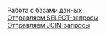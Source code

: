 Работа с базами данных  
[Отправляем SELECT-запросы](https://docs.google.com/spreadsheets/d/1fPpeXyB8-tIuHXRZ9MTic4pZAXKDX2X_ghXAwQlZ1zw/edit?usp=sharing)  
[Отправляем JOIN-запросы](https://docs.google.com/spreadsheets/d/1TAL_JD4jvbu3aDihm2RpE4-v7OupTAEvQG3I3pgxr0c/edit?usp=sharing)
